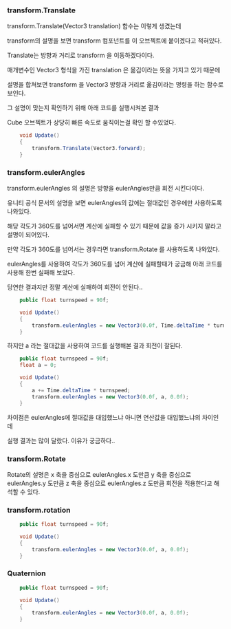 ### transform.Translate

transform.Translate(Vector3 translation) 함수는 이렇게 생겼는데

transform의 설명을 보면 transform 컴포넌트를 이 오브젝트에 붙이겠다고 적혀있다.

Translate는 방향과 거리로 transform 을 이동하겠다이다.

매개변수인 Vector3 형식을 가진 translation 은 옮김이라는 뜻을 가지고 있기 때문에

설명을 합쳐보면 transform 을 Vector3 방향과 거리로 옮김이라는 명령을 하는 함수로 보인다.

그 설명이 맞는지 확인하기 위해 아래 코드를 실행시켜본 결과

Cube 오브젝트가 상당히 빠른 속도로 움직이는걸 확인 할 수있었다.

```C#
    void Update()
    {
        transform.Translate(Vector3.forward);
    }
```

### transform.eulerAngles

transform.eulerAngles 의 설명은 방향을 eulerAngles만큼 회전 시킨다이다.

유니티 공식 문서의 설명을 보면 eulerAngles의 값에는 절대값인 경우에만 사용하도록 나와있다.

해당 각도가 360도를 넘어서면 계산에 실패할 수 있기 때문에 값을 증가 시키지 말라고 설명이 되어있다.

만약 각도가 360도를 넘어서는 경우라면 transform.Rotate 를 사용하도록 나와있다.

eulerAngles를 사용하여 각도가 360도를 넘어 계산에 실패할때가 궁금해 아래 코드를 사용해 한번 실패해 보았다.

당연한 결과지만 정말 계산에 실패하여 회전이 안된다..

```C#
    public float turnspeed = 90f;

    void Update()
    {
        transform.eulerAngles = new Vector3(0.0f, Time.deltaTime * turnspeed, 0.0f);
    }
```

하지만 a 라는 절대값을 사용하여 코드를 실행해본 결과 회전이 잘된다.

```C#
    public float turnspeed = 90f;
    float a = 0;

    void Update()
    {
        a += Time.deltaTime * turnspeed;
        transform.eulerAngles = new Vector3(0.0f, a, 0.0f);
    }
```

차이점은 eulerAngles에 절대값을 대입했느냐 아니면 연산값을 대입했느냐의 차이인데

실행 결과는 많이 달랐다. 이유가 궁금하다..

### transform.Rotate

Rotate의 설명은 x 축을 중심으로 eulerAngles.x 도만큼 y 축을 중심으로 eulerAngles.y 도만큼 z 축을 중심으로 eulerAngles.z 도만큼 회전을 적용한다고 해석할 수 있다.

### transform.rotation

```C#
    public float turnspeed = 90f;

    void Update()
    {
        transform.eulerAngles = new Vector3(0.0f, a, 0.0f);
    }
```

### Quaternion

```C#
    public float turnspeed = 90f;

    void Update()
    {
        transform.eulerAngles = new Vector3(0.0f, a, 0.0f);
    }
```
